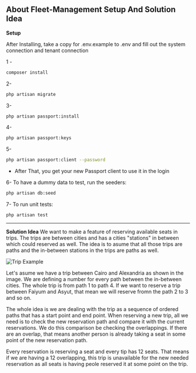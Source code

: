 ## About Fleet-Management Setup And Solution Idea

**Setup**

After Installing, take a copy for .env.example to .env and fill out the system connection and tenant connection

1 -
```sh
composer install
```

2-
```sh
php artisan migrate
```

3-
```sh
php artisan passport:install
```

4-
```sh
php artisan passport:keys
```

5-
```sh
php artisan passport:client --password
```

* After That, you get your new Passport client to use it in the login

6- To have a dummy data to test, run the seeders:
```sh
php artisan db:seed
```

7- To run unit tests:
```sh
php artisan test
```
***

**Solution Idea**
We want to make a feature of reserving available seats in trips. The trips are between cities and has a cities "stations" in between which could reserved as well. The idea is to asume that all those trips are paths and the in-between stations in the trips are paths as well.

![Trip Example](https://i.ibb.co/wN3WfdZ/Screenshot-from-2021-06-12-21-47-28.png "Trip Example")

Let's asume we have a trip between Cairo and Alexandria as shown in the image. We are defining a number for every path between the in-between cities. The whole trip is from path 1 to path 4. If we want to reserve a trip between Faiyum and Asyut, that mean we will reserve fromn the path 2 to 3 and so on.

The whole idea is we are dealing with the trip as a sequence of ordered paths that has a start point and end point. When reserving a new trip, all we need is to check the new reservation path and compare it with the current reservations. We do this comparison be checking the overlappings. If there are an overlap, that means another person is already taking a seat in some point of the new reservation path.

Every reservation is reserving a seat and every tip has 12 seats. That means if we are having a 12 overlapping, this trip is unavailable for the new needed reservation as all seats is having peole reserved it at some point on the trip.